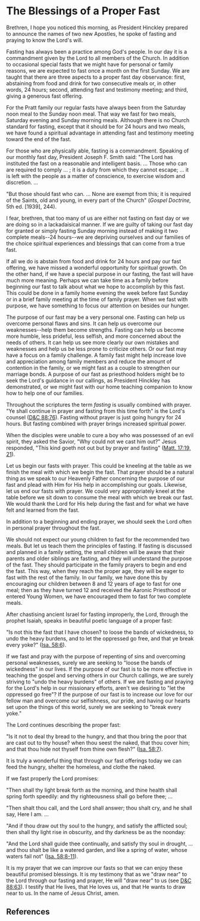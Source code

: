 # The Blessings of a Proper Fast

Brethren, I hope you noticed this morning, as President Hinckley prepared to
announce the names of two new Apostles, he spoke of fasting and praying to
know the Lord's will.

Fasting has always been a practice among God's people. In our day it is a
commandment given by the Lord to all members of the Church. In addition to
occasional special fasts that we might have for personal or family reasons, we
are expected to fast once a month on the first Sunday. We are taught that
there are three aspects to a proper fast day observance: first, abstaining
from food and drink for two consecutive meals or, in other words, 24 hours;
second, attending fast and testimony meeting; and third, giving a generous
fast offering.

For the Pratt family our regular fasts have always been from the Saturday noon
meal to the Sunday noon meal. That way we fast for two meals, Saturday evening
and Sunday morning meals. Although there is no Church standard for fasting,
except that it should be for 24 hours and two meals, we have found a spiritual
advantage in attending fast and testimony meeting toward the end of the fast.

For those who are physically able, fasting is a commandment. Speaking of our
monthly fast day, President Joseph F. Smith said: "The Lord has instituted the
fast on a reasonable and intelligent basis. ... Those who can are required to
comply ... ; it is a duty from which they cannot escape; ... it is left with the
people as a matter of conscience, to exercise wisdom and discretion. ...

"But those should fast who can. ... None are exempt from this; it is required of
the Saints, old and young, in every part of the Church" (_Gospel Doctrine,_
5th ed. [1939], 244).

I fear, brethren, that too many of us are either not fasting on fast day or we
are doing so in a lackadaisical manner. If we are guilty of taking our fast
day for granted or simply fasting Sunday morning instead of making it two
complete meals--24 hours--we are depriving ourselves and our families of the
choice spiritual experiences and blessings that can come from a true fast.

If all we do is abstain from food and drink for 24 hours and pay our fast
offering, we have missed a wonderful opportunity for spiritual growth. On the
other hand, if we have a special purpose in our fasting, the fast will have
much more meaning. Perhaps we can take time as a family before beginning our
fast to talk about what we hope to accomplish by this fast. This could be done
in a family home evening the week before fast Sunday or in a brief family
meeting at the time of family prayer. When we fast with purpose, we have
something to focus our attention on besides our hunger.

The purpose of our fast may be a very personal one. Fasting can help us
overcome personal flaws and sins. It can help us overcome our weaknesses--help
them become strengths. Fasting can help us become more humble, less prideful,
less selfish, and more concerned about the needs of others. It can help us see
more clearly our own mistakes and weaknesses and help us be less prone to
criticize others. Or our fast may have a focus on a family challenge. A family
fast might help increase love and appreciation among family members and reduce
the amount of contention in the family, or we might fast as a couple to
strengthen our marriage bonds. A purpose of our fast as priesthood holders
might be to seek the Lord's guidance in our callings, as President Hinckley
has demonstrated, or we might fast with our home teaching companion to know
how to help one of our families.

Throughout the scriptures the term _fasting_ is usually combined with prayer.
"Ye shall continue in prayer and fasting from this time forth" is the Lord's
counsel ([D&amp;C 88:76](/scriptures/dc-testament/dc/88.76?lang=eng#75)).
Fasting without prayer is just going hungry for 24 hours. But fasting combined
with prayer brings increased spiritual power.

When the disciples were unable to cure a boy who was possessed of an evil
spirit, they asked the Savior, "Why could not we cast him out?" Jesus
responded, "This kind goeth not out but by prayer and fasting" ([Matt. 17:19,
21](/scriptures/nt/matt/17.19,21?lang=eng#18)).

Let us begin our fasts with prayer. This could be kneeling at the table as we
finish the meal with which we begin the fast. That prayer should be a natural
thing as we speak to our Heavenly Father concerning the purpose of our fast
and plead with Him for His help in accomplishing our goals. Likewise, let us
end our fasts with prayer. We could very appropriately kneel at the table
before we sit down to consume the meal with which we break our fast. We would
thank the Lord for His help during the fast and for what we have felt and
learned from the fast.

In addition to a beginning and ending prayer, we should seek the Lord often in
personal prayer throughout the fast.

We should not expect our young children to fast for the recommended two meals.
But let us teach them the principles of fasting. If fasting is discussed and
planned in a family setting, the small children will be aware that their
parents and older siblings are fasting, and they will understand the purpose
of the fast. They should participate in the family prayers to begin and end
the fast. This way, when they reach the proper age, they will be eager to fast
with the rest of the family. In our family, we have done this by encouraging
our children between 8 and 12 years of age to fast for one meal; then as they
have turned 12 and received the Aaronic Priesthood or entered Young Women, we
have encouraged them to fast for two complete meals.

After chastising ancient Israel for fasting improperly, the Lord, through the
prophet Isaiah, speaks in beautiful poetic language of a proper fast:

"Is not this the fast that I have chosen? to loose the bands of wickedness, to
undo the heavy burdens, and to let the oppressed go free, and that ye break
every yoke?" ([Isa. 58:6](/scriptures/ot/isa/58.6?lang=eng#5)).

If we fast and pray with the purpose of repenting of sins and overcoming
personal weaknesses, surely we are seeking to "loose the bands of wickedness"
in our lives. If the purpose of our fast is to be more effective in teaching
the gospel and serving others in our Church callings, we are surely striving
to "undo the heavy burdens" of others. If we are fasting and praying for the
Lord's help in our missionary efforts, aren't we desiring to "let the
oppressed go free"? If the purpose of our fast is to increase our love for our
fellow man and overcome our selfishness, our pride, and having our hearts set
upon the things of this world, surely we are seeking to "break every yoke."

The Lord continues describing the proper fast:

"Is it not to deal thy bread to the hungry, and that thou bring the poor that
are cast out to thy house? when thou seest the naked, that thou cover him; and
that thou hide not thyself from thine own flesh?" ([Isa.
58:7](/scriptures/ot/isa/58.7?lang=eng#6)).

It is truly a wonderful thing that through our fast offerings today we can
feed the hungry, shelter the homeless, and clothe the naked.

If we fast properly the Lord promises:

"Then shall thy light break forth as the morning, and thine health shall
spring forth speedily: and thy righteousness shall go before thee; ...

"Then shalt thou call, and the Lord shall answer; thou shalt cry, and he shall
say, Here I am. ...

"And if thou draw out thy soul to the hungry, and satisfy the afflicted soul;
then shall thy light rise in obscurity, and thy darkness be as the noonday:

"And the Lord shall guide thee continually, and satisfy thy soul in drought, ...
and thou shalt be like a watered garden, and like a spring of water, whose
waters fail not" ([Isa. 58:8-11](/scriptures/ot/isa/58.8-11?lang=eng#7)).

It is my prayer that we can improve our fasts so that we can enjoy these
beautiful promised blessings. It is my testimony that as we "draw near" to the
Lord through our fasting and prayer, He will "draw near" to us (see [D&amp;C
88:63](/scriptures/dc-testament/dc/88.63?lang=eng#62)). I testify that He
lives, that He loves us, and that He wants to draw near to us. In the name of
Jesus Christ, amen.

## References

